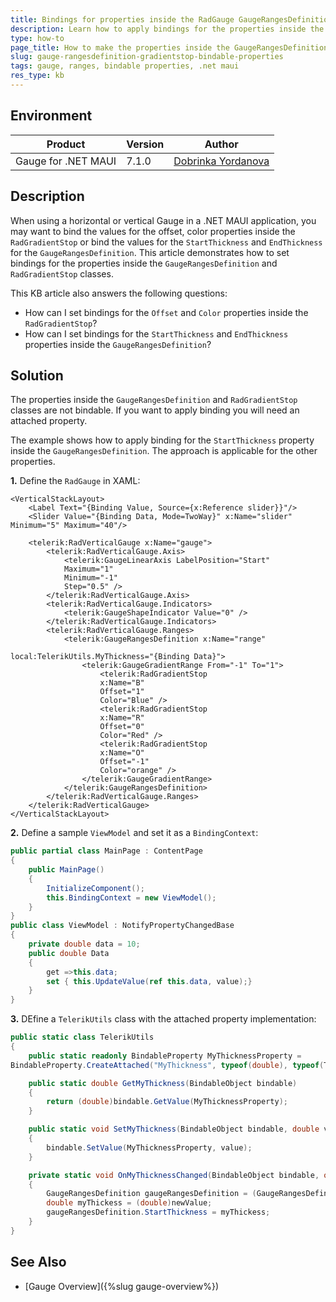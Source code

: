 ```yaml
---
title: Bindings for properties inside the RadGauge GaugeRangesDefinition and GradientStop classes
description: Learn how to apply bindings for the properties inside the GaugeRangesDefinition and GradientStop classes of the Gauge for .NET MAUI.
type: how-to
page_title: How to make the properties inside the GaugeRangesDefinition and GradientStop Bindable.
slug: gauge-rangesdefinition-gradientstop-bindable-properties
tags: gauge, ranges, bindable properties, .net maui
res_type: kb
---
```


## Environment

| Product | Version | Author |
| --- | --- | --- | 
| Gauge for .NET MAUI | 7.1.0 | [Dobrinka Yordanova](https://www.telerik.com/blogs/author/dobrinka-yordanova) | 

## Description

When using a horizontal or vertical Gauge in a .NET MAUI application, you may want to bind the values for the offset, color properties inside the `RadGradientStop` or bind the values for the `StartThickness` and `EndThickness` for the `GaugeRangesDefinition`. This article demonstrates how to set bindings for the properties inside the `GaugeRangesDefinition` and `RadGradientStop` classes.

This KB article also answers the following questions:
- How can I set bindings for the `Offset` and `Color` properties inside the `RadGradientStop`?
- How can I set bindings for the `StartThickness` and `EndThickness` properties inside the `GaugeRangesDefinition`?

## Solution

The properties inside the `GaugeRangesDefinition` and `RadGradientStop` classes are not bindable. If you want to apply binding you will need an attached property.

The example shows how to apply binding for the `StartThickness` property inside the `GaugeRangesDefinition`. The approach is applicable for the other properties.

**1.** Define the `RadGauge` in XAML:

```XAML
<VerticalStackLayout>
	<Label Text="{Binding Value, Source={x:Reference slider}}"/>
	<Slider Value="{Binding Data, Mode=TwoWay}" x:Name="slider" Minimum="5" Maximum="40"/>

	<telerik:RadVerticalGauge x:Name="gauge">
		<telerik:RadVerticalGauge.Axis>
			<telerik:GaugeLinearAxis LabelPosition="Start"
			Maximum="1"
			Minimum="-1"
			Step="0.5" />
		</telerik:RadVerticalGauge.Axis>
		<telerik:RadVerticalGauge.Indicators>
			<telerik:GaugeShapeIndicator Value="0" />
		</telerik:RadVerticalGauge.Indicators>
		<telerik:RadVerticalGauge.Ranges>
			<telerik:GaugeRangesDefinition x:Name="range"
										   local:TelerikUtils.MyThickness="{Binding Data}">
				<telerik:GaugeGradientRange From="-1" To="1">
					<telerik:RadGradientStop
					x:Name="B"
					Offset="1"
					Color="Blue" />
					<telerik:RadGradientStop
					x:Name="R"
					Offset="0"
					Color="Red" />
					<telerik:RadGradientStop
					x:Name="O"
					Offset="-1"
					Color="orange" />
				</telerik:GaugeGradientRange>
			</telerik:GaugeRangesDefinition>
		</telerik:RadVerticalGauge.Ranges>
	</telerik:RadVerticalGauge>
</VerticalStackLayout>
```

**2.** Define a sample `ViewModel` and set it as a `BindingContext`:

```C#
public partial class MainPage : ContentPage
{
    public MainPage()
    {
        InitializeComponent();
        this.BindingContext = new ViewModel();
    }
}
public class ViewModel : NotifyPropertyChangedBase
{
    private double data = 10;
    public double Data
    {
        get =>this.data;
        set { this.UpdateValue(ref this.data, value);}
    }
}
```

**3.** DEfine a `TelerikUtils` class with the attached property implementation:

```C#
public static class TelerikUtils
{
	public static readonly BindableProperty MyThicknessProperty =
BindableProperty.CreateAttached("MyThickness", typeof(double), typeof(TelerikUtils), 0.0, propertyChanged: OnMyThicknessChanged);

	public static double GetMyThickness(BindableObject bindable)
	{
		return (double)bindable.GetValue(MyThicknessProperty);
	}

	public static void SetMyThickness(BindableObject bindable, double value)
	{
		bindable.SetValue(MyThicknessProperty, value);
	}

	private static void OnMyThicknessChanged(BindableObject bindable, object oldValue, object newValue)
	{
		GaugeRangesDefinition gaugeRangesDefinition = (GaugeRangesDefinition)bindable;
		double myThickess = (double)newValue;
		gaugeRangesDefinition.StartThickness = myThickess;
	}
}
```

## See Also

- [Gauge Overview]({%slug gauge-overview%})
